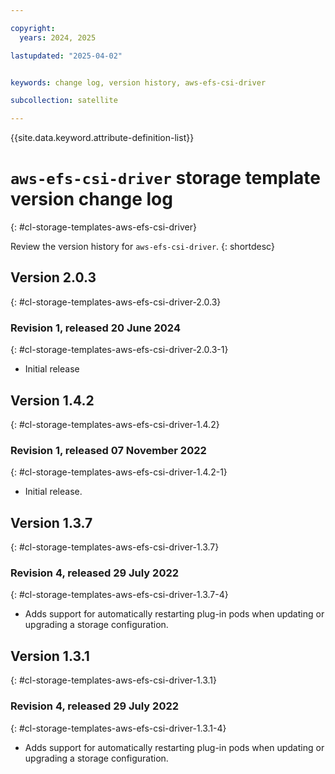 ```yaml
---

copyright:
  years: 2024, 2025

lastupdated: "2025-04-02"


keywords: change log, version history, aws-efs-csi-driver

subcollection: satellite

---
```


{{site.data.keyword.attribute-definition-list}}

<!-- The content in this topic is auto-generated except for reuse-snippets indicated with {[ ]}. -->


# `aws-efs-csi-driver` storage template version change log
{: #cl-storage-templates-aws-efs-csi-driver}

Review the version history for `aws-efs-csi-driver`.
{: shortdesc}



## Version 2.0.3
{: #cl-storage-templates-aws-efs-csi-driver-2.0.3}


### Revision 1, released 20 June 2024
{: #cl-storage-templates-aws-efs-csi-driver-2.0.3-1}

- Initial release



## Version 1.4.2
{: #cl-storage-templates-aws-efs-csi-driver-1.4.2}


### Revision 1, released 07 November 2022
{: #cl-storage-templates-aws-efs-csi-driver-1.4.2-1}

- Initial release.



## Version 1.3.7
{: #cl-storage-templates-aws-efs-csi-driver-1.3.7}


### Revision 4, released 29 July 2022
{: #cl-storage-templates-aws-efs-csi-driver-1.3.7-4}

- Adds support for automatically restarting plug-in pods when updating or upgrading a storage configuration.



## Version 1.3.1
{: #cl-storage-templates-aws-efs-csi-driver-1.3.1}


### Revision 4, released 29 July 2022
{: #cl-storage-templates-aws-efs-csi-driver-1.3.1-4}

- Adds support for automatically restarting plug-in pods when updating or upgrading a storage configuration.
